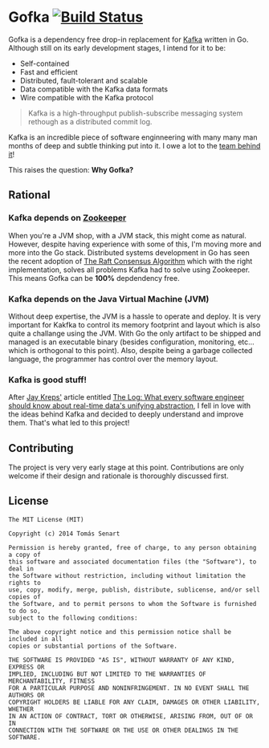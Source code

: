 # Gofka [![Build Status](https://secure.travis-ci.org/tsenart/gofka.png)](http://travis-ci.org/tsenart/gofka)

Gofka is a dependency free drop-in replacement for
[Kafka](http://kafka.apache.org/) written in Go. Although still on its early
development stages, I intend for it to be:
* Self-contained
* Fast and efficient
* Distributed, fault-tolerant and scalable
* Data compatible with the Kafka data formats
* Wire compatible with the Kafka protocol

> Kafka is a high-throughput publish-subscribe messaging system rethough as a
> distributed commit log. 

Kafka is an incredible piece of software enginneering with many many man months
of deep and subtle thinking put into it. I owe a lot to the [team behind it](https://kafka.apache.org/committers.html)!

This raises the question: **Why Gofka?**
## Rational
### Kafka depends on [Zookeeper](https://zookeeper.apache.org/)
When you're a JVM shop, with a JVM stack, this might come as natural.
However, despite having experience with some of this, I'm moving more
and more into the Go stack. Distributed systems development in Go has
seen the recent adoption of [The Raft Consensus
Algorithm](https://raftconsensus.github.io/) which with the right
implementation, solves all problems Kafka had to solve using Zookeeper.
This means Gofka can be **100%** depdendency free.

### Kafka depends on the Java Virtual Machine (JVM)
Without deep expertise, the JVM is a hassle to operate and deploy.
It is very important for Kakfka to control its memory footprint and layout which
is also quite a challange using the JVM. With Go the only artifact to be
shipped and managed is an executable binary (besides configuration,
monitoring, etc... which is orthogonal to this point).
Also, despite being a garbage collected language, the programmer has control over the
memory layout.

### Kafka is good stuff!
After [Jay Kreps'](https://twitter.com/jaykreps) article entitled
[The Log: What every software engineer should know about real-time data's unifying abstraction](http://engineering.linkedin.com/distributed-systems/log-what-every-software-engineer-should-know-about-real-time-datas-unifying), I fell in love with the
ideas behind Kafka and decided to deeply understand and improve them.
That's what led to this project!

## Contributing
The project is very very early stage at this point. Contributions are
only welcome if their design and rationale is thoroughly discussed first.

## License
```
The MIT License (MIT)

Copyright (c) 2014 Tomás Senart

Permission is hereby granted, free of charge, to any person obtaining a copy of
this software and associated documentation files (the "Software"), to deal in
the Software without restriction, including without limitation the rights to
use, copy, modify, merge, publish, distribute, sublicense, and/or sell copies of
the Software, and to permit persons to whom the Software is furnished to do so,
subject to the following conditions:

The above copyright notice and this permission notice shall be included in all
copies or substantial portions of the Software.

THE SOFTWARE IS PROVIDED "AS IS", WITHOUT WARRANTY OF ANY KIND, EXPRESS OR
IMPLIED, INCLUDING BUT NOT LIMITED TO THE WARRANTIES OF MERCHANTABILITY, FITNESS
FOR A PARTICULAR PURPOSE AND NONINFRINGEMENT. IN NO EVENT SHALL THE AUTHORS OR
COPYRIGHT HOLDERS BE LIABLE FOR ANY CLAIM, DAMAGES OR OTHER LIABILITY, WHETHER
IN AN ACTION OF CONTRACT, TORT OR OTHERWISE, ARISING FROM, OUT OF OR IN
CONNECTION WITH THE SOFTWARE OR THE USE OR OTHER DEALINGS IN THE SOFTWARE.
```

